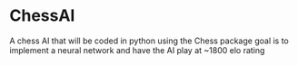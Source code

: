 # ChessAI
 A chess AI that will be coded in python using the Chess package goal is to implement a neural network and have the AI play at ~1800 elo rating 
